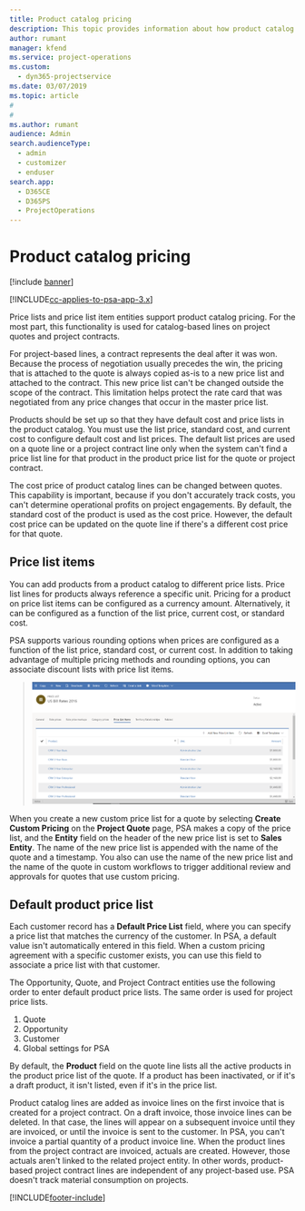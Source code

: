 ```yaml
---
title: Product catalog pricing
description: This topic provides information about how product catalog pricing works in Dynamics 365 Project Service Automation (PSA).
author: rumant
manager: kfend
ms.service: project-operations
ms.custom: 
  - dyn365-projectservice
ms.date: 03/07/2019
ms.topic: article
#
#
ms.author: rumant
audience: Admin
search.audienceType: 
  - admin
  - customizer
  - enduser
search.app: 
  - D365CE
  - D365PS
  - ProjectOperations
---
```


# Product catalog pricing 

[!include [banner](../includes/psa-now-project-operations.md)]

[!INCLUDE[cc-applies-to-psa-app-3.x](../includes/cc-applies-to-psa-app-3x.md)]


Price lists and price list item entities support product catalog pricing. For the most part, this functionality is used for catalog-based lines on project quotes and project contracts.

For project-based lines, a contract represents the deal after it was won. Because the process of negotiation usually precedes the win, the pricing that is attached to the quote is always copied as-is to a new price list and attached to the contract. This new price list can't be changed outside the scope of the contract. This limitation helps protect the rate card that was negotiated from any price changes that occur in the master price list.

Products should be set up so that they have default cost and price lists in the product catalog. You must use the list price, standard cost, and current cost to configure default cost and list prices. The default list prices are used on a quote line or a project contract line only when the system can't find a price list line for that product in the product price list for the quote or project contract.

The cost price of product catalog lines can be changed between quotes. This capability is important, because if you don't accurately track costs, you can't determine operational profits on project engagements. By default, the standard cost of the product is used as the cost price. However, the default cost price can be updated on the quote line if there's a different cost price for that quote.

## Price list items

You can add products from a product catalog to different price lists. Price list lines for products always reference a specific unit. Pricing for a product on price list items can be configured as a currency amount. Alternatively, it can be configured as a function of the list price, current cost, or standard cost.

PSA supports various rounding options when prices are configured as a function of the list price, standard cost, or current cost. In addition to taking advantage of multiple pricing methods and rounding options, you can associate discount lists with price list items. 

> ![Adding products from a catalog to different price lists](media/basic-guide-16.png)

When you create a new custom price list for a quote by selecting **Create Custom Pricing** on the **Project Quote** page, PSA makes a copy of the price list, and the **Entity** field on the header of the new price list is set to **Sales Entity**. The name of the new price list is appended with the name of the quote and a timestamp. You also can use the name of the new price list and the name of the quote in custom workflows to trigger additional review and approvals for quotes that use custom pricing.

 
## Default product price list
Each customer record has a **Default Price List** field, where you can specify a price list that matches the currency of the customer. In PSA, a default value isn't automatically entered in this field. When a custom pricing agreement with a specific customer exists, you can use this field to associate a price list with that customer.

The Opportunity, Quote, and Project Contract entities use the following order to enter default product price lists. The same order is used for project price lists.

1.	Quote
2.	Opportunity
3.	Customer
4.	Global settings for PSA

By default, the **Product** field on the quote line lists all the active products in the product price list of the quote. If a product has been inactivated, or if it's a draft product, it isn't listed, even if it's in the price list. 

Product catalog lines are added as invoice lines on the first invoice that is created for a project contract. On a draft invoice, those invoice lines can be deleted. In that case, the lines will appear on a subsequent invoice until they are invoiced, or until the invoice is sent to the customer. In PSA, you can't invoice a partial quantity of a product invoice line. When the product lines from the project contract are invoiced, actuals are created. However, those actuals aren't linked to the related project entity. In other words, product-based project contract lines are independent of any project-based use. PSA doesn't track material consumption on projects.


[!INCLUDE[footer-include](../includes/footer-banner.md)]